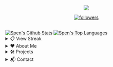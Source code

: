 <!--Credits to lrusso96 (https://github.com/lrusso96) for the profile scheme.-->
<!--All 3rd party trademarks and copyrights are property of their respective owners/maintainers.-->
<p align="center">
  <img src="https://readme-typing-svg.herokuapp.com/?lines=Hello+there,+I'm+Spen!&center=true&width=380&height=45">
</p>

<p align="center">
  <a href="https://github.com/DevSpen">
    <img alt="followers" title="Follow Me" src="https://img.shields.io/github/followers/DevSpen?color=236ad3&labelColor=1155ba&style=for-the-badge&logo=github&label=Follow%20me"/></a>
</p>
  <br>
    <a href="https://github.com/anuraghazra/github-readme-stats"><img alt="Spen's Github Stats" src="https://denvercoder1-github-readme-stats.vercel.app/api?username=DevSpen&show_icons=true&count_private=true&theme=react&hide_border=true&bg_color=0D1117" /></a>
  <a href="https://github.com/anuraghazra/github-readme-stats"><img alt="Spen's Top Languages" src="https://denvercoder1-github-readme-stats.vercel.app/api/top-langs/?username=DevSpen&langs_count=8&layout=compact&theme=react&hide_border=true&bg_color=0D1117" /></a>
  <br/>
<details> 
  <summary>📋 View Streak</summary>
  <p align="center">
  <a href="https://github.com/DenverCoder1/github-readme-streak-stats">
    <img title="streak" alt="Spen's Streak" src="https://github-readme-streak-stats.herokuapp.com/?user=DevSpen&theme=black-ice&hide_border=true&stroke=0000&background=0d1119&ring=60D9FA&fire=60D9FA&currStreakLabel=60D9FA"/>
  </a>
</p>
</details>
  
<details>
  <summary>❤️ About Me</summary>
  <p align="left">
       <h2>About Me</h2>
    <p><em>Learn more about me.</em></p>
    <p> My name is Spen. I love coding, computers, and writing.</p>   
  <ul>
  <li>Documentation Supporter - I believe documentation is the most important part about technology/software today. You'll see me frequently contributing to documentation projects.</li>
  <li>Bot Designer For Discord - I'm expirenced in the application "Bot Designer For Discord". I'm a Moderator currently on the BDFD server, as well.</li>
  <li>HTML and JavaScript - They're my bread-and-butter. HTML and JavaScript are my two favorite languages. Generally, I work with the <a href="https://discord.dev">Discord API</a>.</li>
  <li>Still Learning - I'm exploring the Software Developement space, I don't consider myself a <em>expirenced</em> programmer. I'll continute exploring new languages and libaries as my jouney progresses.</li>
  </ul> 
  </p>
</details>
  
<details>
  <summary>🛠 Projects</summary>
  <p align="left">
       <h2>Projects</h2>
    <p><em>My current projects. I also have some other ones not listed here.</em></p>   
    <h3>Owned By Me</h3>
    <ul>
    <li><a href="https://dsc.gg/pepeboy">Pepe Boy</a> - A fun and engaging bot based off of economy and memes.</li>
    <li><a href="https://www.google.com/search?q=Coming+Soon">Infurness</a> - The best Discord bot. Customizable, free, extremely advanced. (W.I.P.)</li>
    </ul>
    <h3>Frequent Contributor Of</h3>
    <ul>
    <li><a href="https://github.com/NilPointer-Software/bdfd-wiki">BDFD Wiki</a> - A wiki explaining the BDFD application.</li>
    <li><a href="https://github.com/Rubenennj/d.js-BDscript">d.js-BDScript</a> - d.js-BDScript is a cross between Bot Designer For Discord and discord.js. This libary was developed for people who want to create easily create advanced bots.</li>
    </ul> 
    </p>
</details>
  
<details>
  <summary>📬 Contact</summary>
  <p align="left">
       <h2>Contact</h2>
   <p>If you would like to connect with me, you can DM on Discord. My DMs are open for users I share a server with, if you don't share a server, send me a friend request.</p>
   <ul>
     <li>Tag: <code>Spen#0999</code></li>
     <li>ID: <code>696368083517964288</code></li>
   </ul>
   </p>
</details>
